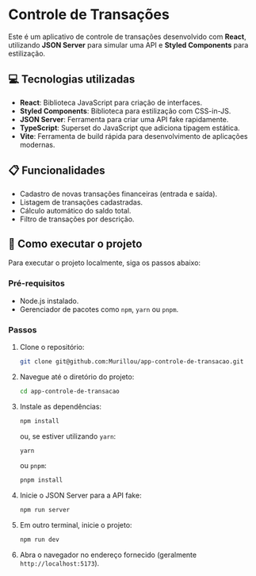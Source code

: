 # Controle de Transações

Este é um aplicativo de controle de transações desenvolvido com **React**, utilizando **JSON Server** para simular uma API e **Styled Components** para estilização.

## 💻 Tecnologias utilizadas

- **React**: Biblioteca JavaScript para criação de interfaces.
- **Styled Components**: Biblioteca para estilização com CSS-in-JS.
- **JSON Server**: Ferramenta para criar uma API fake rapidamente.
- **TypeScript**: Superset do JavaScript que adiciona tipagem estática.
- **Vite**: Ferramenta de build rápida para desenvolvimento de aplicações modernas.

## 📋 Funcionalidades

- Cadastro de novas transações financeiras (entrada e saída).
- Listagem de transações cadastradas.
- Cálculo automático do saldo total.
- Filtro de transações por descrição.

## 🚀 Como executar o projeto

Para executar o projeto localmente, siga os passos abaixo:

### Pré-requisitos

- Node.js instalado.
- Gerenciador de pacotes como `npm`, `yarn` ou `pnpm`.

### Passos

1. Clone o repositório:
   ```bash
   git clone git@github.com:Murillou/app-controle-de-transacao.git
   ```

2. Navegue até o diretório do projeto:
   ```bash
   cd app-controle-de-transacao
   ```

3. Instale as dependências:
   ```bash
   npm install
   ```
   ou, se estiver utilizando `yarn`:
   ```bash
   yarn
   ```
   ou `pnpm`:
   ```bash
   pnpm install
   ```

4. Inicie o JSON Server para a API fake:
   ```bash
   npm run server
   ```

5. Em outro terminal, inicie o projeto:
   ```bash
   npm run dev
   ```

6. Abra o navegador no endereço fornecido (geralmente `http://localhost:5173`).
